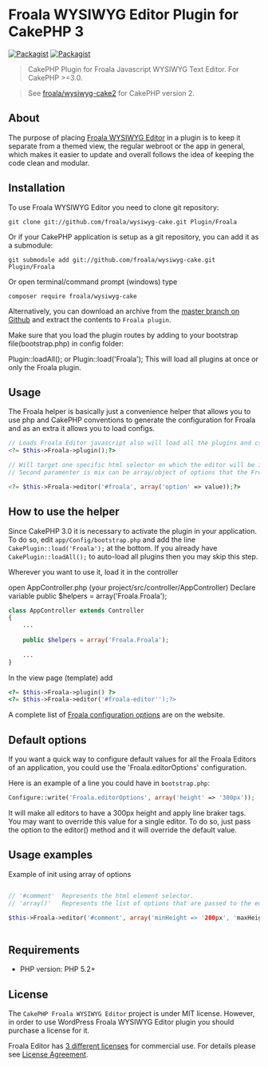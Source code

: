 # Froala WYSIWYG Editor Plugin for CakePHP 3

[![Packagist](https://img.shields.io/packagist/v/froala/wysiwyg-cake.svg)](https://packagist.org/packages/froala/wysiwyg-cake)
[![Packagist](https://img.shields.io/packagist/dt/froala/wysiwyg-cake.svg)](https://packagist.org/packages/froala/wysiwyg-cake)

> CakePHP Plugin for Froala Javascript WYSIWYG Text Editor. For CakePHP >=3.0.

> See [froala/wysiwyg-cake2](https://github.com/froala/wysiwyg-cake2) for CakePHP version 2.

## About
The purpose of placing [Froala WYSIWYG Editor](https://www.froala.com/wysiwyg-editor) in a plugin is to keep it separate from a themed view, the regular webroot or the app in general, which makes it easier to update and overall follows the idea of keeping the code clean and modular.

## Installation
To use Froala WYSIWYG Editor you need to clone git repository:

	git clone git://github.com/froala/wysiwyg-cake.git Plugin/Froala

Or if your CakePHP application is setup as a git repository, you can add it as a submodule:

	git submodule add git://github.com/froala/wysiwyg-cake.git Plugin/Froala

Or
	open terminal/command prompt (windows)
	type 
    
    composer require froala/wysiwyg-cake

Alternatively, you can download an archive from the [master branch on Github](https://github.com/froala/wysiwyg-cake/archive/master.zip) and extract the contents to `Froala plugin`.

Make sure that you load the plugin routes by adding to your bootstrap file(bootstrap.php) in config folder: 

Plugin::loadAll(); or  Plugin::load('Froala');
This will load all plugins at once or only the Froala plugin.


## Usage
The Froala helper is basically just a convenience helper that allows you to use php and CakePHP conventions to generate the configuration for Froala and as an extra it allows you to load configs.

```php
// Loads Froala Editor javascript also will load all the plugins and css for the plugins
<?= $this->Froala->plugin();?>

// Will target one specific html selector on which the editor will be init.
// Second paramenter is mix can be array/object of options that the Froala Editor will take.

<?= $this->Froala->editor('#froala', array('option' => value));?>
```


## How to use the helper

Since CakePHP 3.0 it is necessary to activate the plugin in your application. To do so,
edit `app/Config/bootstrap.php` and add the line `CakePlugin::load('Froala');` at the
bottom. If you already have `CakePlugin::loadAll();` to auto-load all plugins then you may skip this step.

Wherever you want to use it, load it in the controller

open AppController.php (your project/src/controller/AppController)
Declare variable public $helpers = array('Froala.Froala');

```php
class AppController extends Controller
{
	...
	
	public $helpers = array('Froala.Froala');
	
	...
}
```
In the view page (template) 
add 
```php
<?= $this->Froala->plugin() ?>
<?= $this->Froala->editor('#froala-editor'');?>
```


A complete list of [Froala configuration options](https://www.froala.com/wysiwyg-editor/docs/options) are on the website.


## Default options

If you want a quick way to configure default values for all the Froala Editors of an application, you could use the 'Froala.editorOptions' configuration.

Here is an example of a line you could have in `bootstrap.php`:

```php
Configure::write('Froala.editorOptions', array('height' => '300px'));
```

It will make all editors to have a 300px height and apply line braker tags. You may want to override this value for a single editor. To do so, just pass the option to the editor() method and it will override the default value.

## Usage examples

Example of init using array of options

```php

// '#comment'  Represents the html element selector.
// 'array()'   Represents the list of options that are passed to the editor.

$this->Froala->editor('#comment', array('minHeight => '200px', 'maxHeight' => '400px'));
                  
```



## Requirements

* PHP version: PHP 5.2+

## License

The `CakePHP Froala WYSIWYG Editor` project is under MIT license. However, in order to use WordPress Froala WYSIWYG Editor plugin you should purchase a license for it.

Froala Editor has [3 different licenses](https://www.froala.com/wysiwyg-editor/pricing) for commercial use. For details please see [License Agreement](https://www.froala.com/wysiwyg-editor/terms).

